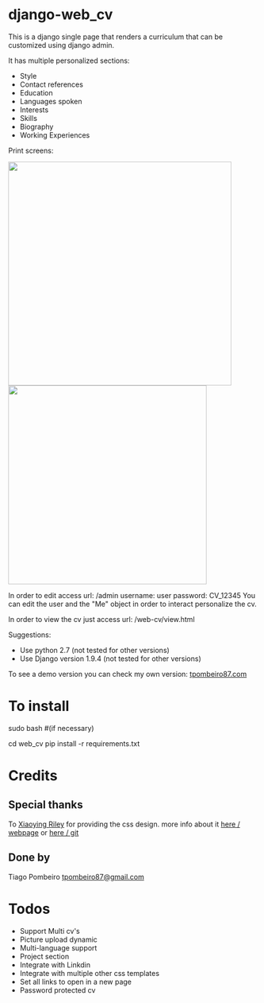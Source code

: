 # django-web_cv

This is a django single page that renders a curriculum that can be customized using django admin.

It has multiple personalized sections:
* Style
* Contact references
* Education 
* Languages spoken
* Interests
* Skills
* Biography
* Working Experiences

Print screens:

<img src="https://github.com/tpombeiro87/django-web_cv/blob/master/example_1.png?raw=true" width="450">
<img src="https://github.com/tpombeiro87/django-web_cv/blob/master/example_2.png?raw=true" width="400">




In order to edit access url: /admin
    username: user
    password: CV_12345
You can edit the user and the "Me" object in order to interact personalize the cv.


In order to view the cv just access url: /web-cv/view.html

Suggestions:
* Use python 2.7 (not tested for other versions)
* Use Django version 1.9.4 (not tested for other versions)

To see a demo version you can check my own version: [tpombeiro87.com](http://tpombeiro87.pythonanywhere.com/web-cv/tp.html)

# To install

sudo bash #(if necessary)

cd web_cv
pip install -r requirements.txt 


# Credits

## Special thanks
To [Xiaoying Riley](http://themes.3rdwavemedia.com/) for providing the css design. more info about it [here / webpage](http://themes.3rdwavemedia.com/website-templates/orbit-free-resume-cv-template-for-developers/) or [here / git](https://github.com/xriley/Orbit-Theme) 

## Done by
Tiago Pombeiro tpombeiro87@gmail.com


# Todos

* Support Multi cv's
* Picture upload dynamic
* Multi-language support
* Project section
* Integrate with Linkdin
* Integrate with multiple other css templates
* Set all links to open in a new page
* Password protected cv

